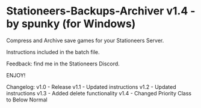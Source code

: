 # Stationeers-Backups-Archiver v1.4 - by spunky (for Windows)

Compress and Archive save games for your Stationeers Server.

Instructions included in the batch file.

Feedback: find me in the Stationeers Discord.

ENJOY!

Changelog:
v1.0 - Release
v1.1 - Updated instructions
v1.2 - Updated instructions
v1.3 - Added delete functionality
v1.4 - Changed Priority Class to Below Normal